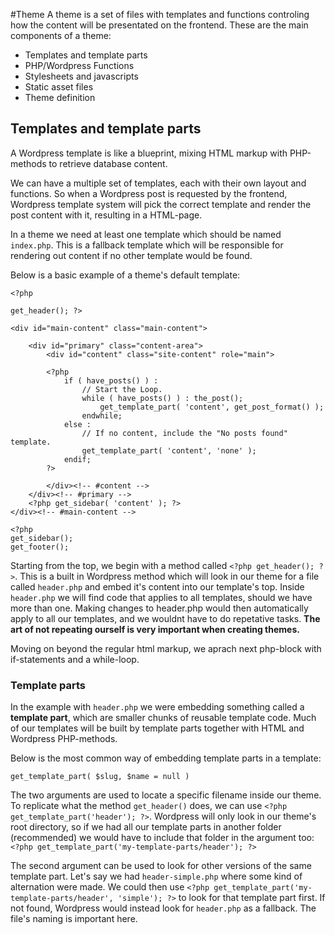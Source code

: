 #Theme
A theme is a set of files with templates and functions controling how the content will be presentated on the frontend. These are the main components of a theme:

- Templates and template parts
- PHP/Wordpress Functions
- Stylesheets and javascripts
- Static asset files
- Theme definition

## Templates and template parts

A Wordpress template is like a blueprint, mixing HTML markup with PHP-methods to retrieve database content.

We can have a multiple set of templates, each with their own layout and functions. So when a Wordpress post is requested by the frontend, Wordpress template system will pick the correct template and render the post content with it, resulting in a HTML-page.

In a theme we need at least one template which should be named `index.php`. This is a fallback template which will be responsible for rendering out content if no other template would be found.

Below is a basic example of a theme's default template:

    <?php

    get_header(); ?>

    <div id="main-content" class="main-content">

        <div id="primary" class="content-area">
            <div id="content" class="site-content" role="main">

            <?php
                if ( have_posts() ) :
                    // Start the Loop.
                    while ( have_posts() ) : the_post();
                        get_template_part( 'content', get_post_format() );
                    endwhile;
                else :
                    // If no content, include the "No posts found" template.
                    get_template_part( 'content', 'none' );
                endif;
            ?>

            </div><!-- #content -->
        </div><!-- #primary -->
        <?php get_sidebar( 'content' ); ?>
    </div><!-- #main-content -->

    <?php
    get_sidebar();
    get_footer();

Starting from the top, we begin with a method called `<?php get_header(); ?>`. This is a built in Wordpress method which will look in our theme for a file called `header.php` and embed it's content into our template's top. Inside `header.php` we will find code that applies to all templates, should we have more than one. Making changes to header.php would then automatically apply to all our templates, and we wouldnt have to do repetative tasks. **The art of not repeating ourself is very important when creating themes.**

Moving on beyond the regular html markup, we aprach next php-block with if-statements and a while-loop.

### Template parts
In the example with `header.php` we were embedding something called a **template part**, which are smaller chunks of reusable template code. Much of our templates will be built by template parts together with HTML and Wordpress PHP-methods.

Below is the most common way of embedding template parts in a template:

	get_template_part( $slug, $name = null )
    
The two arguments are used to locate a specific filename inside our theme. To replicate what the method `get_header()` does, we can use `<?php get_template_part('header'); ?>`. Wordpress will only look in our theme's root directory, so if we had all our template parts in another folder (recommended) we would have to include that folder in the argument too: `<?php get_template_part('my-template-parts/header'); ?>`

The second argument can be used to look for other versions of the same template part. Let's say we had `header-simple.php` where some kind of alternation were made. We could then use  `<?php get_template_part('my-template-parts/header', 'simple'); ?>` to look for that template part first. If not found, Wordpress would instead look for `header.php` as a fallback. The file's naming is important here.
